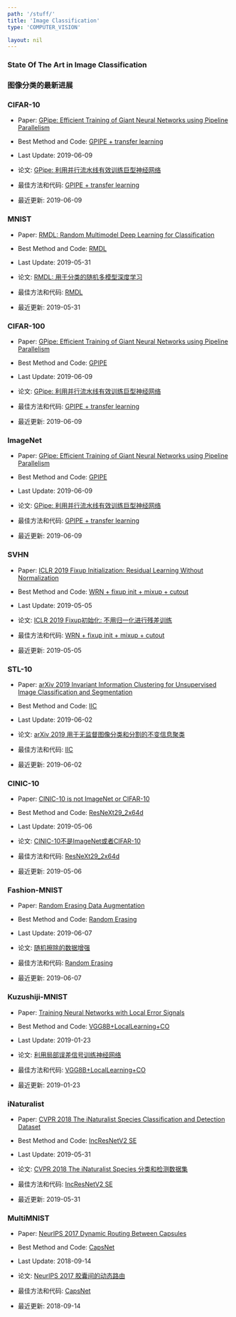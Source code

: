 ```yaml
---
path: '/stuff/'
title: 'Image Classification'
type: 'COMPUTER_VISION'

layout: nil
---
```


### State Of The Art in Image Classification  
### 图像分类的最新进展  

### CIFAR-10

* Paper: [GPipe: Efficient Training of Giant Neural Networks using Pipeline Parallelism](https://arxiv.org/pdf/1811.06965v4.pdf)

* Best Method and Code: [GPIPE + transfer learning](https://github.com/tensorflow/lingvo)

* Last Update: 2019-06-09

* 论文: [GPipe: 利用并行流水线有效训练巨型神经网络](https://arxiv.org/pdf/1811.06965v4.pdf)

* 最佳方法和代码: [GPIPE + transfer learning](https://github.com/tensorflow/lingvo)

* 最近更新: 2019-06-09

### MNIST

* Paper: [RMDL: Random Multimodel Deep Learning for Classification](https://arxiv.org/pdf/1805.01890v2.pdf)

* Best Method and Code: [RMDL](https://github.com/kk7nc/RMDL)

* Last Update: 2019-05-31

* 论文: [RMDL: 用于分类的随机多模型深度学习](https://arxiv.org/pdf/1805.01890v2.pdf)

* 最佳方法和代码: [RMDL](https://github.com/kk7nc/RMDL)

* 最近更新: 2019-05-31

### CIFAR-100

* Paper: [GPipe: Efficient Training of Giant Neural Networks using Pipeline Parallelism](https://arxiv.org/pdf/1811.06965v4.pdf)

* Best Method and Code: [GPIPE](https://github.com/tensorflow/lingvo)

* Last Update: 2019-06-09

* 论文: [GPipe: 利用并行流水线有效训练巨型神经网络](https://arxiv.org/pdf/1811.06965v4.pdf)

* 最佳方法和代码: [GPIPE + transfer learning](https://github.com/tensorflow/lingvo)

* 最近更新: 2019-06-09

### ImageNet

* Paper: [GPipe: Efficient Training of Giant Neural Networks using Pipeline Parallelism](https://arxiv.org/pdf/1811.06965v4.pdf)

* Best Method and Code: [GPIPE](https://github.com/tensorflow/lingvo)

* Last Update: 2019-06-09

* 论文: [GPipe: 利用并行流水线有效训练巨型神经网络](https://arxiv.org/pdf/1811.06965v4.pdf)

* 最佳方法和代码: [GPIPE + transfer learning](https://github.com/tensorflow/lingvo)

* 最近更新: 2019-06-09

### SVHN

* Paper: [ICLR 2019 Fixup Initialization: Residual Learning Without Normalization](https://arxiv.org/pdf/1901.09321v2.pdf)

* Best Method and Code: [WRN + fixup init + mixup + cutout](https://github.com/hongyi-zhang/Fixup)

* Last Update: 2019-05-05

* 论文: [ICLR 2019 Fixup初始化: 不用归一化进行残差训练](https://arxiv.org/pdf/1901.09321v2.pdf)

* 最佳方法和代码: [WRN + fixup init + mixup + cutout](https://github.com/hongyi-zhang/Fixup)

* 最近更新: 2019-05-05

### STL-10

* Paper: [arXiv 2019 Invariant Information Clustering for Unsupervised Image Classification and Segmentation](https://arxiv.org/pdf/1807.06653.pdf)

* Best Method and Code: [IIC](https://github.com/xu-ji/IIC)

* Last Update: 2019-06-02

* 论文: [arXiv 2019 用于无监督图像分类和分割的不变信息聚类](https://arxiv.org/pdf/1807.06653.pdf)

* 最佳方法和代码: [IIC](https://github.com/xu-ji/IIC)

* 最近更新: 2019-06-02

### CINIC-10

* Paper: [CINIC-10 is not ImageNet or CIFAR-10](https://arxiv.org/pdf/1810.03505v1.pdf)

* Best Method and Code: [ResNeXt29_2x64d](https://github.com/BayesWatch/cinic-10)

* Last Update: 2019-05-06

* 论文: [CINIC-10不是ImageNet或者CIFAR-10](https://arxiv.org/pdf/1810.03505v1.pdf)

* 最佳方法和代码: [ResNeXt29_2x64d](https://github.com/BayesWatch/cinic-10)

* 最近更新: 2019-05-06

### Fashion-MNIST

* Paper: [Random Erasing Data Augmentation](https://arxiv.org/pdf/1708.04896v2.pdf)

* Best Method and Code: [Random Erasing](https://github.com/zhunzhong07/Random-Erasing)

* Last Update: 2019-06-07

* 论文: [随机擦除的数据增强](https://arxiv.org/pdf/1708.04896v2.pdf)

* 最佳方法和代码: [Random Erasing](https://github.com/zhunzhong07/Random-Erasing)

* 最近更新: 2019-06-07

### Kuzushiji-MNIST

* Paper: [Training Neural Networks with Local Error Signals](https://arxiv.org/pdf/1901.06656v2.pdf)

* Best Method and Code: [VGG8B+LocalLearning+CO](https://github.com/anokland/local-loss)

* Last Update: 2019-01-23

* 论文: [利用局部误差信号训练神经网络](https://arxiv.org/pdf/1901.06656v2.pdf)

* 最佳方法和代码: [VGG8B+LocalLearning+CO](https://github.com/anokland/local-loss)

* 最近更新: 2019-01-23

### iNaturalist

* Paper: [CVPR 2018 The iNaturalist Species Classification and Detection Dataset](https://arxiv.org/pdf/1707.06642v2.pdf)

* Best Method and Code: [IncResNetV2 SE](https://github.com/tensorflow/models/tree/master/research/object_detection)

* Last Update: 2019-05-31

* 论文: [CVPR 2018 The iNaturalist Species 分类和检测数据集](https://arxiv.org/pdf/1707.06642v2.pdf)

* 最佳方法和代码: [IncResNetV2 SE](https://github.com/tensorflow/models/tree/master/research/object_detection)

* 最近更新: 2019-05-31

### MultiMNIST

* Paper: [NeurIPS 2017 Dynamic Routing Between Capsules](https://arxiv.org/pdf/1710.09829v2.pdf)

* Best Method and Code: [CapsNet](https://github.com/naturomics/CapsNet-Tensorflow)

* Last Update: 2018-09-14

* 论文: [NeurIPS 2017 胶囊间的动态路由](https://arxiv.org/pdf/1710.09829v2.pdf)

* 最佳方法和代码: [CapsNet](https://github.com/naturomics/CapsNet-Tensorflow)

* 最近更新: 2018-09-14

